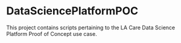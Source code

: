 # DataSciencePlatformPOC

This project contains scripts pertaining to the LA Care Data Science Platform Proof of Concept use case.
